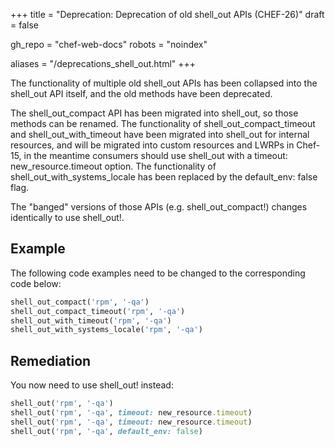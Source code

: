 +++
title = "Deprecation: Deprecation of old shell_out APIs (CHEF-26)"
draft = false

gh_repo = "chef-web-docs"
robots = "noindex"


aliases = "/deprecations_shell_out.html"
+++

The functionality of multiple old <span
class="title-ref">shell_out</span> APIs has been collapsed into the
<span class="title-ref">shell_out</span> API itself, and the old
methods have been deprecated.

The <span class="title-ref">shell_out_compact</span> API has been
migrated into <span class="title-ref">shell_out</span>, so those
methods can be renamed. The functionality of <span
class="title-ref">shell_out_compact_timeout</span> and <span
class="title-ref">shell_out_with_timeout</span> have been migrated
into <span class="title-ref">shell_out</span> for internal resources,
and will be migrated into custom resources and LWRPs in Chef-15, in the
meantime consumers should use shell_out with a <span
class="title-ref">timeout: new_resource.timeout</span> option. The
functionality of <span
class="title-ref">shell_out_with_systems_locale</span> has been
replaced by the <span class="title-ref">default_env: false</span> flag.

The "banged" versions of those APIs (e.g. <span
class="title-ref">shell_out_compact!</span>) changes identically to
use <span class="title-ref">shell_out!</span>.

## Example

The following code examples need to be changed to the corresponding code
below:

```ruby
shell_out_compact('rpm', '-qa')
shell_out_compact_timeout('rpm', '-qa')
shell_out_with_timeout('rpm', '-qa')
shell_out_with_systems_locale('rpm', '-qa')
```

## Remediation

You now need to use shell_out! instead:

```ruby
shell_out('rpm', '-qa')
shell_out('rpm', '-qa', timeout: new_resource.timeout)
shell_out('rpm', '-qa', timeout: new_resource.timeout)
shell_out('rpm', '-qa', default_env: false)
```
